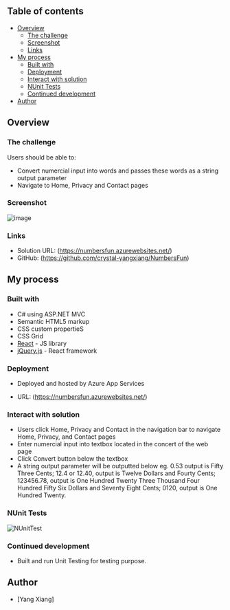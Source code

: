 

## Table of contents

- [Overview](#overview)
  - [The challenge](#the-challenge)
  - [Screenshot](#screenshot)
  - [Links](#links)
- [My process](#my-process)
  - [Built with](#built-with)
  - [Deployment](#deployment)
  - [Interact with solution](#interact-with-solution)
  - [NUnit Tests](#nunit-tests)
  - [Continued development](#continued-development)
- [Author](#author)


## Overview

### The challenge

Users should be able to:

- Convert numercial input into words and passes these words as a string output parameter
- Navigate to Home, Privacy and Contact pages

### Screenshot

![image](https://user-images.githubusercontent.com/93811704/184531030-0d714b12-b237-412d-afce-1408a77154e1.png)

### Links

- Solution URL: (https://numbersfun.azurewebsites.net/)
- GitHub: (https://github.com/crystal-yangxiang/NumbersFun)

## My process

### Built with

- C# using ASP.NET MVC
- Semantic HTML5 markup
- CSS custom propertieS
- CSS Grid
- [React](https://reactjs.org/) - JS library
- [jQuery.js](https://nextjs.org/) - React framework

### Deployment

- Deployed and hosted by Azure App Services

- URL: (https://numbersfun.azurewebsites.net/)


### Interact with solution

- Users click Home, Privacy and Contact in the navigation bar to navigate Home, Privacy, and Contact pages
- Enter numercial input into textbox located in the concert of the web page
- Click Convert button below the textbox
- A string output parameter will be outputted below eg. 0.53 output is Fifty Three Cents;
														12.4 or 12.40, output is Twelve Dollars and Fourty Cents;
														123456.78, output is One Hundred Twenty Three Thousand Four Hundred Fifty Six Dollars and Seventy Eight Cents;
														0120, output is One Hundred Twenty.

													
### NUnit Tests
![NUnitTest](https://user-images.githubusercontent.com/93811704/187062631-cda98389-9bea-4de1-8864-f837664af842.png)

### Continued development


- Built and run Unit Testing for testing purpose.



## Author

- [Yang Xiang] 







